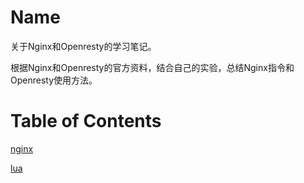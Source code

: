 Name
====

关于Nginx和Openresty的学习笔记。

根据Nginx和Openresty的官方资料，结合自己的实验，总结Nginx指令和Openresty使用方法。

Table of Contents
=================

[nginx](./conf/README.md)

[lua](./lua/README.md)
